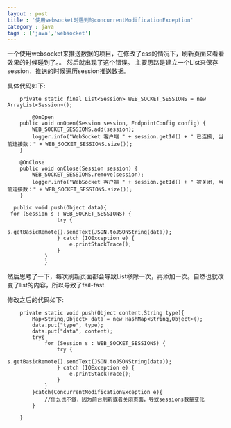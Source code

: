 ```yaml
---
layout : post
title : '使用websocket时遇到的concurrentModificationException'
category : java
tags : ['java','websocket']
---
```


一个使用websocket来推送数据的项目，在修改了css的情况下，刷新页面来看看效果的时候碰到了。。
然后就出现了这个错误。
主要思路是建立一个List来保存session，推送的时候遍历session推送数据。


具体代码如下:

```
	private static final List<Session> WEB_SOCKET_SESSIONS = new ArrayList<Session>();
	
    	@OnOpen
	public void onOpen(Session session, EndpointConfig config) {
		WEB_SOCKET_SESSIONS.add(session);
		logger.info("WebSocket 客户端 " + session.getId() + " 已连接, 当前连接数：" + WEB_SOCKET_SESSIONS.size());
	}

	@OnClose
	public void onClose(Session session) {
		WEB_SOCKET_SESSIONS.remove(session);
		logger.info("WebSocket 客户端 " + session.getId() + " 被关闭, 当前连接数：" + WEB_SOCKET_SESSIONS.size());
	}
    
  public void push(Object data){
 for (Session s : WEB_SOCKET_SESSIONS) {
				try {
					s.getBasicRemote().sendText(JSON.toJSONString(data));
				} catch (IOException e) {
					e.printStackTrace();
				}
			}	
            }
```


然后思考了一下，每次刷新页面都会导致List移除一次，再添加一次。自然也就改变了list的内容，所以导致了fail-fast.

修改之后的代码如下:


```
	private static void push(Object content,String type){
		Map<String,Object> data = new HashMap<String,Object>();
		data.put("type", type);
		data.put("data", content);
		try{
			for (Session s : WEB_SOCKET_SESSIONS) {
				try {
					s.getBasicRemote().sendText(JSON.toJSONString(data));
				} catch (IOException e) {
					e.printStackTrace();
				}
			}	
		}catch(ConcurrentModificationException e){
			//什么也不做，因为前台刷新或者关闭页面，导致sessions数量变化
		}
		
	}
```
